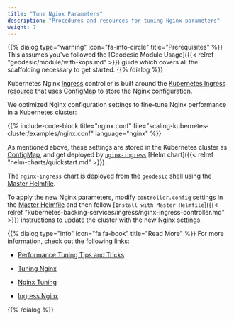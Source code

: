 ```yaml
---
title: "Tune Nginx Parameters"
description: "Procedures and resources for tuning Nginx parameters"
weight: 7
---
```


{{% dialog type="warning" icon="fa-info-circle" title="Prerequisites" %}}
This assumes you've followed the [Geodesic Module Usage]({{< relref "geodesic/module/with-kops.md" >}}) guide which covers all the scaffolding necessary to get started.
{{% /dialog %}}

Kubernetes Nginx [Ingress](https://kubernetes.io/docs/concepts/services-networking/ingress/) controller is built around the [Kubernetes Ingress resource](https://kubernetes.io/docs/concepts/services-networking/ingress/) 
that uses [ConfigMap](https://kubernetes.io/docs/tasks/configure-pod-container/configure-pod-configmap/) to store the Nginx configuration.

We optimized Nginx configuration settings to fine-tune Nginx performance in a Kubernetes cluster:

{{% include-code-block  title="nginx.conf" file="scaling-kubernetes-cluster/examples/nginx.conf" language="nginx" %}}

As mentioned above, these settings are stored in the Kubernetes cluster as [ConfigMap](https://kubernetes.io/docs/tasks/configure-pod-container/configure-pod-configmap/),
and get deployed by [`nginx-ingress`](https://github.com/kubernetes/charts/tree/master/stable/nginx-ingress#configuration) [Helm chart]({{< relref "helm-charts/quickstart.md" >}}).

The `nginx-ingress` chart is deployed from the `geodesic` shell using the [Master Helmfile](https://github.com/cloudposse/geodesic/blob/master/rootfs/conf/kops/helmfile.yaml#L496).

To apply the new Nginx parameters, modify `controller.config` settings in the [Master Helmfile](https://github.com/cloudposse/geodesic/blob/master/rootfs/conf/kops/helmfile.yaml#L496) 
and then follow [`Install with Master Helmfile`]({{< relref "kubernetes-backing-services/ingress/nginx-ingress-controller.md" >}}) instructions to update the cluster with the new Nginx settings.


{{% dialog type="info" icon="fa fa-book" title="Read More" %}}
For more information, check out the following links:

* [Performance Tuning Tips and Tricks](https://www.nginx.com/blog/performance-tuning-tips-tricks/)

* [Tuning Nginx](https://www.nginx.com/blog/tuning-nginx/)

* [Nginx Tuning](https://www.revsys.com/12days/nginx-tuning/)

* [Ingress Nginx](https://github.com/kubernetes/ingress-nginx)

{{% /dialog %}}
